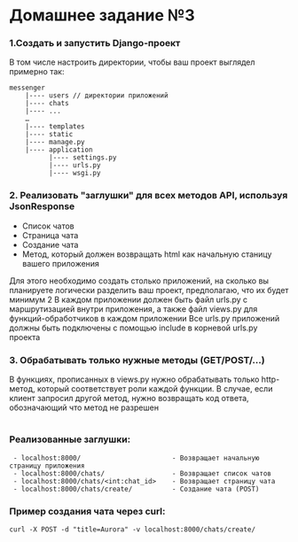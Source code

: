 # Домашнее задание №3

### 1.Создать и запустить Django-проект

В том числе настроить директории, чтобы ваш проект выглядел примерно так:

```
messenger
    |---- users // директории приложений
    |---- chats
    |---- ...
    …
    |---- templates
    |---- static
    |---- manage.py
    |---- application
          |---- settings.py
          |---- urls.py
          |---- wsgi.py
```

### 2. Реализовать "заглушки" для всех методов API, используя JsonResponse

 - Список чатов
 - Страница чата
 - Создание чата
 - Метод, который должен возвращать html как начальную станицу вашего приложения

Для этого необходимо создать столько приложений, на сколько вы планируете логически разделить ваш проект, предполагаю, что их будет минимум 2
В каждом приложении должен быть файл urls.py с маршрутизацией внутри приложения, а также файл views.py для функций-обработчиков в каждом приложении
Все urls.py приложений должны быть подключены с помощью include в корневой urls.py проекта

### 3. Обрабатывать только нужные методы (GET/POST/...)

В функциях, прописанных в views.py нужно обрабатывать только http-метод, который соответствует роли каждой функции.
В случае, если клиент запросил другой метод, нужно возвращать код ответа, обозначающий что метод не разрешен

#
### Реализованные заглушки:
```
 - localhost:8000/                       - Возвращает начальную страницу приложения
 - localhost:8000/chats/                 - Возвращает список чатов
 - localhost:8000/chats/<int:chat_id>    - Возвращает страницу чата
 - localhost:8000/chats/create/          - Создание чата (POST)
 ```

### Пример создания чата через curl:
```
curl -X POST -d "title=Aurora" -v localhost:8000/chats/create/
```
